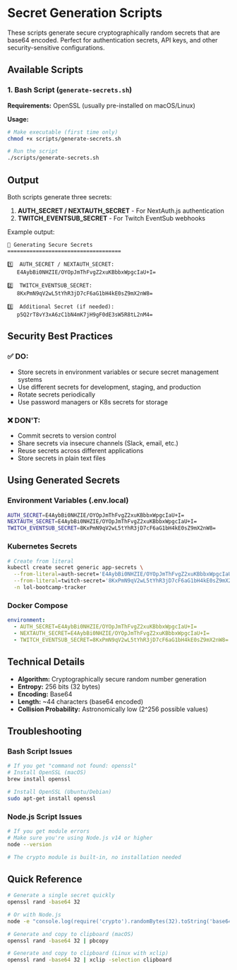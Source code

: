 # Secret Generation Scripts

These scripts generate secure cryptographically random secrets that are base64 encoded. Perfect for authentication secrets, API keys, and other security-sensitive configurations.

## Available Scripts

### 1. Bash Script (`generate-secrets.sh`)

**Requirements:** OpenSSL (usually pre-installed on macOS/Linux)

**Usage:**
```bash
# Make executable (first time only)
chmod +x scripts/generate-secrets.sh

# Run the script
./scripts/generate-secrets.sh
```


## Output

Both scripts generate three secrets:

1. **AUTH_SECRET / NEXTAUTH_SECRET** - For NextAuth.js authentication
2. **TWITCH_EVENTSUB_SECRET** - For Twitch EventSub webhooks

Example output:
```
🔐 Generating Secure Secrets
====================================

1️⃣  AUTH_SECRET / NEXTAUTH_SECRET:
   E4AybBi0NHZIE/OYOpJmThFvgZ2xuKBbbxWpgcIaU+I=

2️⃣  TWITCH_EVENTSUB_SECRET:
   8KxPmN9qV2wL5tYhR3jD7cF6aG1bH4kE0sZ9mX2nW8=

3️⃣  Additional Secret (if needed):
   p5Q2rT8vY3xA6zC1bN4mK7jH9gF0dE3sW5R8tL2nM4=
```

## Security Best Practices

### ✅ DO:
- Store secrets in environment variables or secure secret management systems
- Use different secrets for development, staging, and production
- Rotate secrets periodically
- Use password managers or K8s secrets for storage

### ❌ DON'T:
- Commit secrets to version control
- Share secrets via insecure channels (Slack, email, etc.)
- Reuse secrets across different applications
- Store secrets in plain text files

## Using Generated Secrets

### Environment Variables (.env.local)
```bash
AUTH_SECRET=E4AybBi0NHZIE/OYOpJmThFvgZ2xuKBbbxWpgcIaU+I=
NEXTAUTH_SECRET=E4AybBi0NHZIE/OYOpJmThFvgZ2xuKBbbxWpgcIaU+I=
TWITCH_EVENTSUB_SECRET=8KxPmN9qV2wL5tYhR3jD7cF6aG1bH4kE0sZ9mX2nW8=
```

### Kubernetes Secrets
```bash
# Create from literal
kubectl create secret generic app-secrets \
  --from-literal=auth-secret='E4AybBi0NHZIE/OYOpJmThFvgZ2xuKBbbxWpgcIaU+I=' \
  --from-literal=twitch-secret='8KxPmN9qV2wL5tYhR3jD7cF6aG1bH4kE0sZ9mX2nW8=' \
  -n lol-bootcamp-tracker
```

### Docker Compose
```yaml
environment:
  - AUTH_SECRET=E4AybBi0NHZIE/OYOpJmThFvgZ2xuKBbbxWpgcIaU+I=
  - NEXTAUTH_SECRET=E4AybBi0NHZIE/OYOpJmThFvgZ2xuKBbbxWpgcIaU+I=
  - TWITCH_EVENTSUB_SECRET=8KxPmN9qV2wL5tYhR3jD7cF6aG1bH4kE0sZ9mX2nW8=
```

## Technical Details

- **Algorithm:** Cryptographically secure random number generation
- **Entropy:** 256 bits (32 bytes)
- **Encoding:** Base64
- **Length:** ~44 characters (base64 encoded)
- **Collision Probability:** Astronomically low (2^256 possible values)

## Troubleshooting

### Bash Script Issues
```bash
# If you get "command not found: openssl"
# Install OpenSSL (macOS)
brew install openssl

# Install OpenSSL (Ubuntu/Debian)
sudo apt-get install openssl
```

### Node.js Script Issues
```bash
# If you get module errors
# Make sure you're using Node.js v14 or higher
node --version

# The crypto module is built-in, no installation needed
```

## Quick Reference

```bash
# Generate a single secret quickly
openssl rand -base64 32

# Or with Node.js
node -e "console.log(require('crypto').randomBytes(32).toString('base64'))"

# Generate and copy to clipboard (macOS)
openssl rand -base64 32 | pbcopy

# Generate and copy to clipboard (Linux with xclip)
openssl rand -base64 32 | xclip -selection clipboard
```
